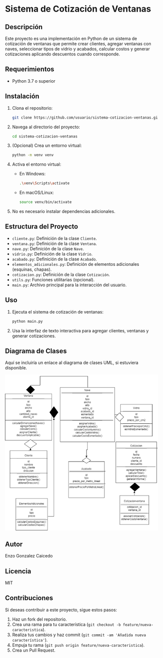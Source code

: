 # Sistema de Cotización de Ventanas

## Descripción

Este proyecto es una implementación en Python de un sistema de cotización de ventanas que permite crear clientes, agregar ventanas con naves, seleccionar tipos de vidrio y acabados, calcular costos y generar cotizaciones aplicando descuentos cuando corresponde.

## Requerimientos

- Python 3.7 o superior

## Instalación

1. Clona el repositorio:

    ```bash
    git clone https://github.com/usuario/sistema-cotizacion-ventanas.git
    ```

2. Navega al directorio del proyecto:

    ```bash
    cd sistema-cotizacion-ventanas
    ```

3. (Opcional) Crea un entorno virtual:

    ```bash
    python -m venv venv
    ```

4. Activa el entorno virtual:

    - En Windows:

      ```bash
      .\venv\Scripts\activate
      ```

    - En macOS/Linux:

      ```bash
      source venv/bin/activate
      ```

5. No es necesario instalar dependencias adicionales.

## Estructura del Proyecto

- `cliente.py`: Definición de la clase `Cliente`.
- `ventana.py`: Definición de la clase `Ventana`.
- `nave.py`: Definición de la clase `Nave`.
- `vidrio.py`: Definición de la clase `Vidrio`.
- `acabado.py`: Definición de la clase `Acabado`.
- `elementos_adicionales.py`: Definición de elementos adicionales (esquinas, chapas).
- `cotizacion.py`: Definición de la clase `Cotización`.
- `utils.py`: Funciones utilitarias (opcional).
- `main.py`: Archivo principal para la interacción del usuario.

## Uso

1. Ejecuta el sistema de cotización de ventanas:

    ```bash
    python main.py
    ```

2. Usa la interfaz de texto interactiva para agregar clientes, ventanas y generar cotizaciones.

## Diagrama de Clases

Aquí se incluiría un enlace al diagrama de clases UML, si estuviera disponible.

![Diagrama UML](docs/Cotizacion.png)

## Autor

Enzo Gonzalez Caicedo

## Licencia

MIT

## Contribuciones

Si deseas contribuir a este proyecto, sigue estos pasos:

1. Haz un fork del repositorio.
2. Crea una rama para tu característica (`git checkout -b feature/nueva-caracteristica`).
3. Realiza tus cambios y haz commit (`git commit -am 'Añadida nueva característica'`).
4. Empuja tu rama (`git push origin feature/nueva-caracteristica`).
5. Crea un Pull Request.
